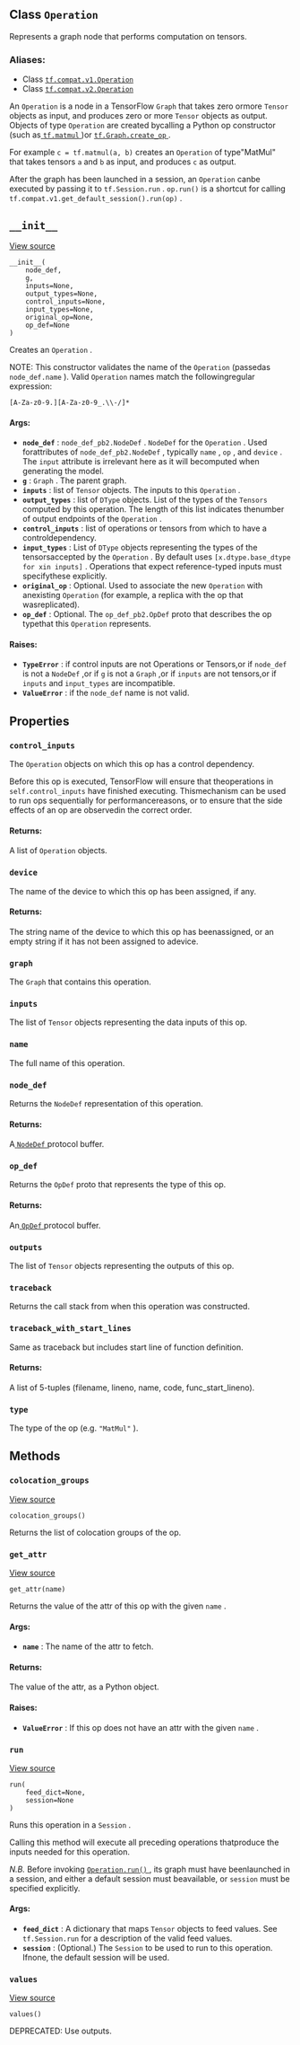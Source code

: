 

## Class  `Operation` 

Represents a graph node that performs computation on tensors.


### Aliases:
- Class [ `tf.compat.v1.Operation` ](/api_docs/python/tf/Operation)
- Class [ `tf.compat.v2.Operation` ](/api_docs/python/tf/Operation)

An  `Operation`  is a node in a TensorFlow  `Graph`  that takes zero ormore  `Tensor`  objects as input, and produces zero or more  `Tensor` objects as output. Objects of type  `Operation`  are created bycalling a Python op constructor (such as[ `tf.matmul` ](https://tensorflow.google.cn/api_docs/python/tf/linalg/matmul))or [ `tf.Graph.create_op` ](https://tensorflow.google.cn/api_docs/python/tf/Graph#create_op).

For example  `c = tf.matmul(a, b)`  creates an  `Operation`  of type"MatMul" that takes tensors  `a`  and  `b`  as input, and produces  `c` as output.

After the graph has been launched in a session, an  `Operation`  canbe executed by passing it to `tf.Session.run` . `op.run()`  is a shortcut for calling `tf.compat.v1.get_default_session().run(op)` .


##  `__init__` 

[View source](https://github.com/tensorflow/tensorflow/blob/r2.0/tensorflow/python/framework/ops.py#L1640-L1792)


```
__init__(
    node_def,
    g,
    inputs=None,
    output_types=None,
    control_inputs=None,
    input_types=None,
    original_op=None,
    op_def=None
)

```


Creates an  `Operation` .

NOTE: This constructor validates the name of the  `Operation`  (passedas  `node_def.name` ). Valid  `Operation`  names match the followingregular expression:


```
[A-Za-z0-9.][A-Za-z0-9_.\\-/]*

```



#### Args:
- **`node_def`** :  `node_def_pb2.NodeDef` .   `NodeDef`  for the  `Operation` . Used forattributes of  `node_def_pb2.NodeDef` , typically  `name` ,  `op` , and `device` .  The  `input`  attribute is irrelevant here as it will becomputed when generating the model.
- **`g`** :  `Graph` . The parent graph.
- **`inputs`** : list of  `Tensor`  objects. The inputs to this  `Operation` .
- **`output_types`** : list of  `DType`  objects.  List of the types of the  `Tensors` computed by this operation.  The length of this list indicates thenumber of output endpoints of the  `Operation` .
- **`control_inputs`** : list of operations or tensors from which to have a controldependency.
- **`input_types`** : List of  `DType`  objects representing the types of the tensorsaccepted by the  `Operation` .  By default uses  `[x.dtype.base_dtype for xin inputs]` .  Operations that expect reference-typed inputs must specifythese explicitly.
- **`original_op`** : Optional. Used to associate the new  `Operation`  with anexisting  `Operation`  (for example, a replica with the op that wasreplicated).
- **`op_def`** : Optional. The  `op_def_pb2.OpDef`  proto that describes the op typethat this  `Operation`  represents.


#### Raises:
- **`TypeError`** : if control inputs are not Operations or Tensors,or if  `node_def`  is not a  `NodeDef` ,or if  `g`  is not a  `Graph` ,or if  `inputs`  are not tensors,or if  `inputs`  and  `input_types`  are incompatible.
- **`ValueError`** : if the  `node_def`  name is not valid.


## Properties


###  `control_inputs` 

The  `Operation`  objects on which this op has a control dependency.

Before this op is executed, TensorFlow will ensure that theoperations in  `self.control_inputs`  have finished executing. Thismechanism can be used to run ops sequentially for performancereasons, or to ensure that the side effects of an op are observedin the correct order.


#### Returns:

A list of  `Operation`  objects.


###  `device` 

The name of the device to which this op has been assigned, if any.


#### Returns:

The string name of the device to which this op has beenassigned, or an empty string if it has not been assigned to adevice.


###  `graph` 

The  `Graph`  that contains this operation.


###  `inputs` 

The list of  `Tensor`  objects representing the data inputs of this op.


###  `name` 

The full name of this operation.


###  `node_def` 

Returns the  `NodeDef`  representation of this operation.


#### Returns:

A[ `NodeDef` ](https://tensorflow.google.cn/code/tensorflow/core/framework/node_def.proto)protocol buffer.


###  `op_def` 

Returns the  `OpDef`  proto that represents the type of this op.


#### Returns:

An[ `OpDef` ](https://tensorflow.google.cn/code/tensorflow/core/framework/op_def.proto)protocol buffer.


###  `outputs` 

The list of  `Tensor`  objects representing the outputs of this op.


###  `traceback` 

Returns the call stack from when this operation was constructed.


###  `traceback_with_start_lines` 

Same as traceback but includes start line of function definition.


#### Returns:

A list of 5-tuples (filename, lineno, name, code, func_start_lineno).


###  `type` 

The type of the op (e.g.  `"MatMul"` ).


## Methods


###  `colocation_groups` 

[View source](https://github.com/tensorflow/tensorflow/blob/r2.0/tensorflow/python/framework/ops.py#L1840-L1857)


```
colocation_groups()

```


Returns the list of colocation groups of the op.


###  `get_attr` 

[View source](https://github.com/tensorflow/tensorflow/blob/r2.0/tensorflow/python/framework/ops.py#L2368-L2405)


```
get_attr(name)

```


Returns the value of the attr of this op with the given  `name` .


#### Args:
- **`name`** : The name of the attr to fetch.


#### Returns:

The value of the attr, as a Python object.


#### Raises:
- **`ValueError`** : If this op does not have an attr with the given  `name` .


###  `run` 

[View source](https://github.com/tensorflow/tensorflow/blob/r2.0/tensorflow/python/framework/ops.py#L2426-L2442)


```
run(
    feed_dict=None,
    session=None
)

```


Runs this operation in a  `Session` .

Calling this method will execute all preceding operations thatproduce the inputs needed for this operation.

<em>N.B.</em> Before invoking [ `Operation.run()` ](https://tensorflow.google.cn/api_docs/python/tf/Operation#run), its graph must have beenlaunched in a session, and either a default session must beavailable, or  `session`  must be specified explicitly.


#### Args:
- **`feed_dict`** : A dictionary that maps  `Tensor`  objects to feed values. See `tf.Session.run`  for a description of the valid feed values.
- **`session`** : (Optional.) The  `Session`  to be used to run to this operation. Ifnone, the default session will be used.


###  `values` 

[View source](https://github.com/tensorflow/tensorflow/blob/r2.0/tensorflow/python/framework/ops.py#L1859-L1861)


```
values()

```


DEPRECATED: Use outputs.
